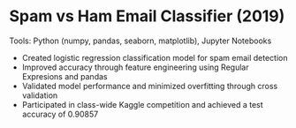 # Spam vs Ham Email Classifier (2019)
Tools: Python (numpy, pandas, seaborn, matplotlib), Jupyter Notebooks

* Created logistic regression classification model for spam email detection
* Improved accuracy through feature engineering using Regular Expresions and pandas
* Validated model performance and minimized overfitting through cross validation
* Participated in class-wide Kaggle competition and achieved a test accuracy of 0.90857 
